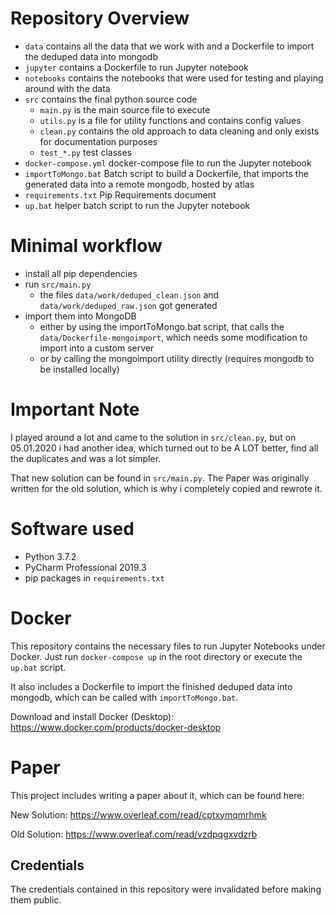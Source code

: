 # Repository Overview
* `data` contains all the data that we work with and a Dockerfile to import the deduped data into mongodb
* `jupyter` contains a Dockerfile to run Jupyter notebook
* `notebooks` contains the notebooks that were used for testing and playing around with the data
* `src` contains the final python source code
  * `main.py` is the main source file to execute
  * `utils.py` is a file for utility functions and contains config values
  * `clean.py` contains the old approach to data cleaning and only exists for documentation purposes
  * `test_*.py` test classes
* `docker-compose.yml` docker-compose file to run the Jupyter notebook
* `importToMongo.bat` Batch script to build a Dockerfile, that imports the generated data into a remote mongodb, hosted by atlas
* `requirements.txt` Pip Requirements document
* `up.bat` helper batch script to run the Jupyter notebook

# Minimal workflow
* install all pip dependencies
* run `src/main.py`
  * the files `data/work/deduped_clean.json` and `data/work/deduped_raw.json` got generated
* import them into MongoDB
  * either by using the importToMongo.bat script, that calls the `data/Dockerfile-mongoimport`, 
  which needs some modification to import into a custom server
  * or by calling the mongoimport utility directly (requires mongodb to be installed locally)

# Important Note
I played around a lot and came to the solution in `src/clean.py`, but on 05.01.2020 
i had another idea, which turned out to be A LOT better, find 
all the duplicates and was a lot simpler.

That new solution can be found in `src/main.py`.
The Paper was originally written for the old solution, which is why i completely copied
and rewrote it.

# Software used
* Python 3.7.2
* PyCharm Professional 2019.3
* pip packages in `requirements.txt`

# Docker
This repository contains the necessary files to run Jupyter Notebooks under Docker.
Just run `docker-compose up` in the root directory or execute the `up.bat` script.

It also includes a Dockerfile to import the finished deduped data into mongodb,
which can be called with `importToMongo.bat`.

Download and install Docker (Desktop): <https://www.docker.com/products/docker-desktop>

# Paper
This project includes writing a paper about it, which can be found here: 

New Solution: <https://www.overleaf.com/read/cptxymqmrhmk>

Old Solution: <https://www.overleaf.com/read/vzdpqgxvdzrb>

## Credentials
The credentials contained in this repository were invalidated before making them public.
